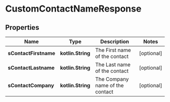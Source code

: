 
# CustomContactNameResponse

## Properties
Name | Type | Description | Notes
------------ | ------------- | ------------- | -------------
**sContactFirstname** | **kotlin.String** | The First name of the contact |  [optional]
**sContactLastname** | **kotlin.String** | The Last name of the contact |  [optional]
**sContactCompany** | **kotlin.String** | The Company name of the contact |  [optional]



